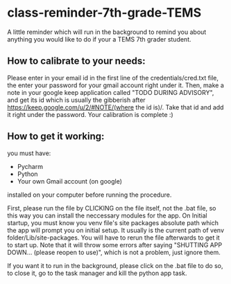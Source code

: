# class-reminder-7th-grade-TEMS
A little reminder which will run in the background to remind you about anything you would like to do if your a TEMS 7th grader student.


## How to calibrate to your needs:

Please enter in your email id in the first line of the credentials/cred.txt file, the enter your password for your gmail account right under it. Then, make a note in your google keep application called "TODO DURING ADVISORY", and get its id which is usually the gibberish after https://keep.google.com/u/2/#NOTE/(where the id is)/. Take that id and add it right under the password. Your calibration is complete :)

## How to get it working:

you must have:
- Pycharm
- Python
- Your own Gmail account (on google)

installed on your computer before running the procedure. 

First, please run the file by CLICKING on the file itself, not the .bat file, so this way you can install the neccessary modules for the app.
On Initial startup, you must know you venv file's site packages absolute path which the app will prompt you on initial setup. It usually is the 
current path of venv folder/Lib/site-packages. You will have to rerun the file afterwards to get it to start up. Note that it will throw some errors 
after saying "SHUTTING APP DOWN... (please reopen to use)", which is not a problem, just ignore them.

If you want it to run in the background, please click on the .bat file to do so, to close it, go to the task manager and kill the python app task.
